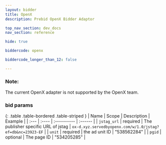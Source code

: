 ```yaml
---
layout: bidder
title: OpenX
description: Prebid OpenX Bidder Adaptor

top_nav_section: dev_docs
nav_section: reference

hide: true

biddercode: openx

biddercode_longer_than_12: false

---
```


### Note:
The current OpenX adapter is not supported by the OpenX team.



### bid params

{: .table .table-bordered .table-striped }
| Name | Scope | Description | Example |
| :--- | :---- | :---------- | :------ |
| `jstag_url` | required | The publisher specific URL of jstag | `ox-d.xyz.servedbyopenx.com/w/1.0/jstag?ef=db&nc=23923-EF` |
| `unit` | required | the ad unit ID | "538562284" |
| `pgid` | optional | The page ID | "534205285" |

